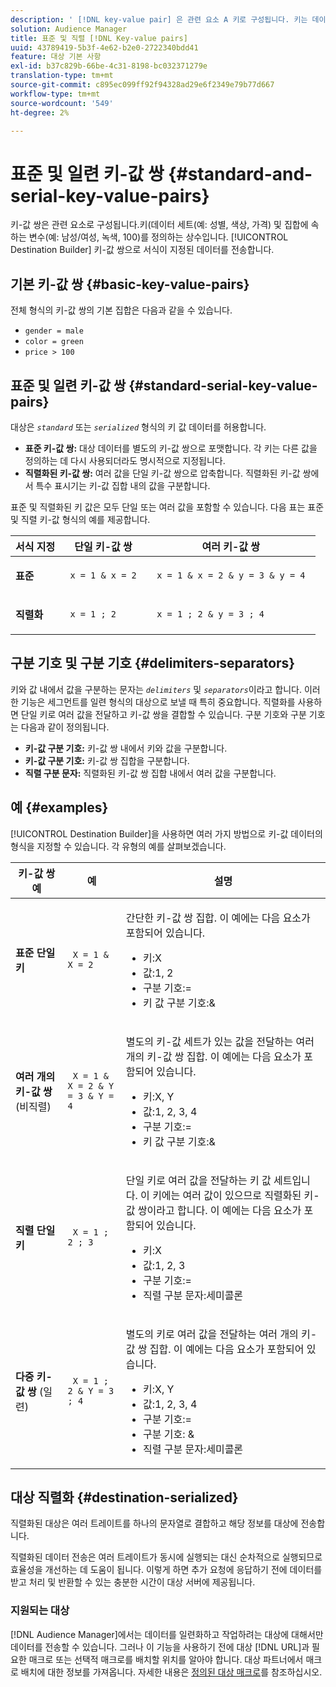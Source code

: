 ```yaml
---
description: ' [!DNL key-value pair] 은 관련 요소 A 키로 구성됩니다. 키는 데이터 세트(예: 성별, 색상, 가격)와 세트에 속하는 변수(예: 남성/여성, 녹색, 100)를 정의하는 상수입니다. 대상 빌더는 키-값 쌍으로 형식이 지정된 데이터를 전송합니다.'
solution: Audience Manager
title: 표준 및 직렬 [!DNL Key-value pairs]
uuid: 43789419-5b3f-4e62-b2e0-2722340bdd41
feature: 대상 기본 사항
exl-id: b37c829b-66be-4c31-8198-bc032371279e
translation-type: tm+mt
source-git-commit: c895ec099ff92f94328ad29e6f2349e79b77d667
workflow-type: tm+mt
source-wordcount: '549'
ht-degree: 2%

---
```


# 표준 및 일련 키-값 쌍 {#standard-and-serial-key-value-pairs}

키-값 쌍은 관련 요소로 구성됩니다.키(데이터 세트(예: 성별, 색상, 가격) 및 집합에 속하는 변수(예: 남성/여성, 녹색, 100)를 정의하는 상수입니다. [!UICONTROL Destination Builder] 키-값 쌍으로 서식이 지정된 데이터를 전송합니다.

## 기본 키-값 쌍 {#basic-key-value-pairs}

전체 형식의 키-값 쌍의 기본 집합은 다음과 같을 수 있습니다.

* `gender = male`
* `color = green`
* `price > 100`

## 표준 및 일련 키-값 쌍 {#standard-serial-key-value-pairs}

대상은 *`standard`* 또는 *`serialized`* 형식의 키 값 데이터를 허용합니다.

* **표준 키-값 쌍:** 대상 데이터를 별도의 키-값 쌍으로 포맷합니다. 각 키는 다른 값을 정의하는 데 다시 사용되더라도 명시적으로 지정됩니다.
* **직렬화된 키-값 쌍:** 여러 값을 단일 키-값 쌍으로 압축합니다. 직렬화된 키-값 쌍에서 특수 표시기는 키-값 집합 내의 값을 구분합니다.

표준 및 직렬화된 키 값은 모두 단일 또는 여러 값을 포함할 수 있습니다. 다음 표는 표준 및 직렬 키-값 형식의 예를 제공합니다.

<table id="table_7895B1E800934117A19A96380F0CF91B"> 
 <thead> 
  <tr> 
   <th colname="col1" class="entry"> 서식 지정 </th>
   <th colname="col2" class="entry"> 단일 키-값 쌍 </th>
   <th colname="col3" class="entry"> 여러 키-값 쌍 </th>
  </tr>
 </thead>
 <tbody> 
  <tr> 
   <td colname="col1"> <p> <b>표준</b> </p> </td>
   <td colname="col2"> <p> <code> x = 1 &amp; x = 2 </code> </p> </td>
   <td colname="col3"> <p> <code> x = 1 &amp; x = 2 &amp; y = 3 &amp; y = 4 </code> </p> </td>
  </tr>
  <tr> 
   <td colname="col1"> <p> <b>직렬화</b> </p> </td> 
   <td colname="col2"> <p> <code> x = 1 ; 2 </code> </p> </td> 
   <td colname="col3"> <p> <code> x = 1 ; 2 &amp; y = 3 ; 4 </code> </p> </td>
  </tr>
 </tbody>
</table>

## 구분 기호 및 구분 기호 {#delimiters-separators}

키와 값 내에서 값을 구분하는 문자는 *`delimiters`* 및 *`separators`*&#x200B;이라고 합니다. 이러한 기능은 세그먼트를 일련 형식의 대상으로 보낼 때 특히 중요합니다. 직렬화를 사용하면 단일 키로 여러 값을 전달하고 키-값 쌍을 결합할 수 있습니다. 구분 기호와 구분 기호는 다음과 같이 정의됩니다.

* **키-값 구분 기호:** 키-값 쌍 내에서 키와 값을 구분합니다.
* **키-값 구분 기호:** 키-값 쌍 집합을 구분합니다.
* **직렬 구분 문자:** 직렬화된 키-값 쌍 집합 내에서 여러 값을 구분합니다.

## 예 {#examples}

[!UICONTROL Destination Builder]을 사용하면 여러 가지 방법으로 키-값 데이터의 형식을 지정할 수 있습니다. 각 유형의 예를 살펴보겠습니다.

<table id="table_C2FBDC887C8C4CC88B1B2A7CF8E2795F"> 
 <thead> 
  <tr> 
   <th colname="col1" class="entry"> 키-값 쌍 예 </th> 
   <th colname="col2" class="entry"> 예 </th> 
   <th colname="col3" class="entry"> 설명 </th> 
  </tr> 
 </thead>
 <tbody> 
  <tr> 
   <td colname="col1"> <p> <b>표준 단일 키</b> </p> </td> 
   <td colname="col2"> <p> <code> X = 1 &amp; X = 2 </code> </p> </td> 
   <td colname="col3"> <p>간단한 키-값 쌍 집합. 이 예에는 다음 요소가 포함되어 있습니다. </p> 
    <ul id="ul_28C0CB005B264373926CA5D7418EE845"> 
     <li id="li_B6D300DBA9064F0BA743BA9B04339511">키:X </li> 
     <li id="li_9A1C98D5C9124FF1B4F032668576C03A">값:1, 2 </li> 
     <li id="li_1D2828328E554176846C94F6140C0CBF">구분 기호:= </li> 
     <li id="li_0C6A70A0D9534611ACC98A0FD3693587">키 값 구분 기호:&amp; </li> 
    </ul> </td> 
  </tr> 
  <tr> 
   <td colname="col1"> <p> <b>여러 개의 키-값 쌍</b> (비직렬) </p> </td> 
   <td colname="col2"> <p> <code> X = 1 &amp; X = 2 &amp; Y = 3 &amp; Y = 4 </code> </p> </td> 
   <td colname="col3"> <p>별도의 키-값 세트가 있는 값을 전달하는 여러 개의 키-값 쌍 집합. 이 예에는 다음 요소가 포함되어 있습니다. </p> 
    <ul id="ul_7FB22A43B435463D9F209067FF2C3619"> 
     <li id="li_7487657F6C2F48F5A4C4C9F9E8FB3B4B">키:X, Y </li> 
     <li id="li_B828CF81DAB8443FBB2EDF6538A63B3C">값:1, 2, 3, 4 </li> 
     <li id="li_EA4C95F6C93D435EB79237E38CE6F011">구분 기호:= </li> 
     <li id="li_45984AE2B581498299054BA5276D461D">키 값 구분 기호:&amp; </li> 
    </ul> </td> 
  </tr> 
  <tr> 
   <td colname="col1"> <p> <b>직렬 단일 키</b> </p> </td> 
   <td colname="col2"> <p> <code> X = 1 ; 2 ; 3 </code> </p> </td> 
   <td colname="col3"> <p>단일 키로 여러 값을 전달하는 키 값 세트입니다. 이 키에는 여러 값이 있으므로 직렬화된 키-값 쌍이라고 합니다. 이 예에는 다음 요소가 포함되어 있습니다. </p> 
    <ul id="ul_69C4C662B9BD4F77BB940D921B316CCF"> 
     <li id="li_718BEC527E69417C9F88D3DBD3357A28">키:X </li> 
     <li id="li_659DCBBFB4024AC2B9C4E74D2A86648D">값:1, 2, 3 </li> 
     <li id="li_9A890233C6F84085A7BD5EA4D044E3CC">구분 기호:= </li> 
     <li id="li_AFC0426EA6044F8BAFD915FCB3808FBA">직렬 구분 문자:세미콜론 </li> 
    </ul> </td> 
  </tr> 
  <tr> 
   <td colname="col1"> <p> <b>다중 키-값 쌍</b> (일련) </p> </td> 
   <td colname="col2"> <p> <code> X = 1 ; 2 &amp; Y = 3 ; 4 </code> </p> </td> 
   <td colname="col3"> <p>별도의 키로 여러 값을 전달하는 여러 개의 키-값 쌍 집합. 이 예에는 다음 요소가 포함되어 있습니다. </p> 
    <ul id="ul_CB50133B2E944818B9F2A0586EF69774"> 
     <li id="li_FD3D7ECC2BF046E99B1ED0B73EFE341F">키:X, Y </li> 
     <li id="li_2BADC98C4CE74BBBBA1DC446D24615AC">값:1, 2, 3, 4 </li> 
     <li id="li_4125435175AD4A43A44B980B28F32364">구분 기호:= </li> 
     <li id="li_48CFC279B2514F4FB2935B05FC7F287A">구분 기호: &amp; </li> 
     <li id="li_576C731F2FAF47FD92F55345CD6D36A0">직렬 구분 문자:세미콜론 </li> 
    </ul> </td> 
  </tr> 
 </tbody> 
</table>

## 대상 직렬화 {#destination-serialized}

직렬화된 대상은 여러 트레이트를 하나의 문자열로 결합하고 해당 정보를 대상에 전송합니다.

<!-- c_dest_serialized.xml -->

직렬화된 데이터 전송은 여러 트레이트가 동시에 실행되는 대신 순차적으로 실행되므로 효율성을 개선하는 데 도움이 됩니다. 이렇게 하면 추가 요청에 응답하기 전에 데이터를 받고 처리 및 반환할 수 있는 충분한 시간이 대상 서버에 제공됩니다.

### 지원되는 대상

[!DNL Audience Manager]에서는 데이터를 일련화하고 작업하려는 대상에 대해서만 데이터를 전송할 수 있습니다. 그러나 이 기능을 사용하기 전에 대상 [!DNL URL]과 필요한 매크로 또는 선택적 매크로를 배치할 위치를 알아야 합니다. 대상 파트너에서 매크로 배치에 대한 정보를 가져옵니다. 자세한 내용은 [정의된 대상 매크로](../../features/destinations/destination-macros.md#destination-macros-defined)를 참조하십시오.
